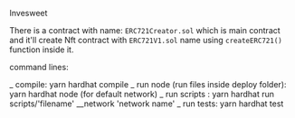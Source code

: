 Invesweet

There is a contract with name: `ERC721Creator.sol` which is main contract and it'll create Nft contract with `ERC721V1.sol` name using `createERC721()` function inside it.

command lines:

_ compile: yarn hardhat compile
_ run node (run files inside deploy folder): yarn hardhat node (for default network)
_ run scripts : yarn hardhat run scripts/'filename' \_\_network 'network name'
_ run tests: yarn hardhat test
